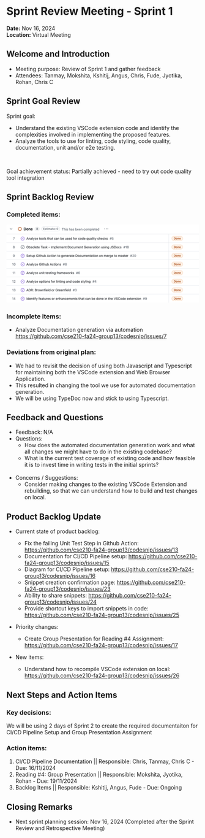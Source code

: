 # Sprint Review Meeting - Sprint 1

**Date:** Nov 16, 2024 <br>
**Location:** Virtual Meeting

## Welcome and Introduction

- Meeting purpose: Review of Sprint 1 and gather feedback
- Attendees: Tanmay, Mokshita, Kshitij, Angus, Chris, Fude, Jyotika, Rohan, Chris C

## Sprint Goal Review

Sprint goal: 
- Understand the existing VSCode extension code and identify the complexities involved in implementing the proposed features. 
- Analyze the tools to use for linting, code styling, code quality, documentation, unit and/or e2e testing.
<br>

Goal achievement status: Partially achieved - need to try out code quality tool integration

## Sprint Backlog Review 

### Completed items:

![alt text](111624-sprint-1-done.png)

### Incomplete items:

- Analyze Documentation generation via automation	https://github.com/cse210-fa24-group13/codesnip/issues/7

### Deviations from original plan:

- We had to revisit the decision of using both Javascript and Typescript for maintaining both the VSCode extension and Web Browser Application. 
- This resulted in changing the tool we use for automated documentation generation.
- We will be using TypeDoc now and stick to using Typescript.

## Feedback and Questions

- Feedback: N/A    
- Questions: 
    - How does the automated documentation generation work and what all changes we might have to do in the existing codebase?
    - What is the current test coverage of existing code and how feasible it is to invest time in writing tests in the initial sprints?<br><br>
- Concerns / Suggestions:
    - Consider making changes to the existing VSCode Extension and rebuilding, so that we can understand how to build and test changes on local.

## Product Backlog Update

- Current state of product backlog:
    - Fix the failing Unit Test Step in Github Action: https://github.com/cse210-fa24-group13/codesnip/issues/13
    - Documentation for CI/CD Pipeline setup: https://github.com/cse210-fa24-group13/codesnip/issues/15
    - Diagram for CI/CD Pipeline setup: https://github.com/cse210-fa24-group13/codesnip/issues/16
    - Snippet creation confirmation page: https://github.com/cse210-fa24-group13/codesnip/issues/23
    - Ability to share snippets: https://github.com/cse210-fa24-group13/codesnip/issues/24
    - Provide shortcut keys to import snippets in code: https://github.com/cse210-fa24-group13/codesnip/issues/25

- Priority changes:
    - Create Group Presentation for Reading #4 Assignment: https://github.com/cse210-fa24-group13/codesnip/issues/17 
- New items:
    - Understand how to recompile VSCode extension on local: https://github.com/cse210-fa24-group13/codesnip/issues/26


## Next Steps and Action Items

### Key decisions:

We will be using 2 days of Sprint 2 to create the required documentaiton for CI/CD Pipeline Setup and Group Presentation Assignment

### Action items:
1. CI/CD Pipeline Documentation || Responsible: Chris, Tanmay, Chris C - Due: 16/11/2024
2. Reading #4: Group Presentation || Responsible: Mokshita, Jyotika, Rohan - Due: 19/11/2024
3. Backlog Items || Responsible: Kshitij, Angus, Fude - Due: Ongoing

## Closing Remarks
    
- Next sprint planning session: Nov 16, 2024 (Completed after the Sprint Review and Retrospective Meeting)


